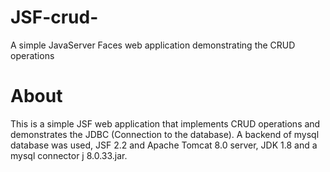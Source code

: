 # JSF-crud-
A simple JavaServer Faces web application demonstrating the CRUD operations

#  About
This is a simple JSF web application that implements CRUD operations and demonstrates the JDBC (Connection to the database). A backend of mysql database was used, JSF 2.2 and Apache Tomcat 8.0 server, JDK 1.8 and a mysql connector j 8.0.33.jar.
